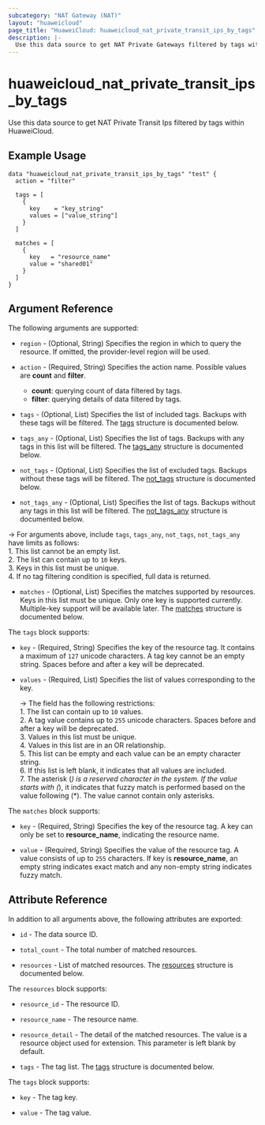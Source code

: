 ```yaml
---
subcategory: "NAT Gateway (NAT)"
layout: "huaweicloud"
page_title: "HuaweiCloud: huaweicloud_nat_private_transit_ips_by_tags"
description: |-
  Use this data source to get NAT Private Gateways filtered by tags within HuaweiCloud.
---
```


# huaweicloud_nat_private_transit_ips_by_tags

Use this data source to get NAT Private Transit Ips filtered by tags within HuaweiCloud.

## Example Usage

```hcl
data "huaweicloud_nat_private_transit_ips_by_tags" "test" {
  action = "filter"
  
  tags = [
    {
      key    = "key_string"
      values = ["value_string"]
    }
  ]

  matches = [
    {
      key   = "resource_name"
      value = "shared01"
    }
  ]
}
```

## Argument Reference

The following arguments are supported:

* `region` - (Optional, String) Specifies the region in which to query the resource.
  If omitted, the provider-level region will be used.

* `action` - (Required, String) Specifies the action name. Possible values are **count** and **filter**.
  + **count**: querying count of data filtered by tags.
  + **filter**: querying details of data filtered by tags.

* `tags` - (Optional, List) Specifies the list of included tags. Backups with these tags will be filtered.
  The [tags](#tags_struct) structure is documented below.

* `tags_any` - (Optional, List) Specifies the list of tags. Backups with any tags in this list will be filtered.
  The [tags_any](#tags_struct) structure is documented below.

* `not_tags` - (Optional, List) Specifies the list of excluded tags. Backups without these tags will be filtered.
  The [not_tags](#tags_struct) structure is documented below.

* `not_tags_any` - (Optional, List) Specifies the list of tags. Backups without any tags in this list will be filtered.
  The [not_tags_any](#tags_struct) structure is documented below.

-> For arguments above, include `tags`, `tags_any`, `not_tags`, `not_tags_any` have limits as follows:
  <br/>1. This list cannot be an empty list.
  <br/>2. The list can contain up to `10` keys.
  <br/>3. Keys in this list must be unique.
  <br/>4. If no tag filtering condition is specified, full data is returned.

* `matches` - (Optional, List) Specifies the matches supported by resources. Keys in this list must be unique.
  Only one key is supported currently. Multiple-key support will be available later.
  The [matches](#matches_struct) structure is documented below.

<a name="tags_struct"></a>
The `tags` block supports:

* `key` - (Required, String) Specifies the key of the resource tag. It contains a maximum of `127` unicode characters.
  A tag key cannot be an empty string. Spaces before and after a key will be deprecated.

* `values` - (Required, List) Specifies the list of values corresponding to the key.

  -> The field has the following restrictions:
    <br/>1. The list can contain up to `10` values.
    <br/>2. A tag value contains up to `255` unicode characters. Spaces before and after a key will be deprecated.
    <br/>3. Values in this list must be unique.
    <br/>4. Values in this list are in an OR relationship.
    <br/>5. This list can be empty and each value can be an empty character string.
    <br/>6. If this list is left blank, it indicates that all values are included.
    <br/>7. The asterisk (*) is a reserved character in the system.
    If the value starts with (*), it indicates that fuzzy match is performed based on the value following (*).
    The value cannot contain only asterisks.

<a name="matches_struct"></a>
The `matches` block supports:

* `key` - (Required, String) Specifies the key of the resource tag.
  A key can only be set to **resource_name**, indicating the resource name.

* `value` - (Required, String) Specifies the value of the resource tag.
  A value consists of up to `255` characters.
  If key is **resource_name**, an empty string indicates exact match and any non-empty string indicates fuzzy match.

## Attribute Reference

In addition to all arguments above, the following attributes are exported:

* `id` - The data source ID.

* `total_count` - The total number of matched resources.

* `resources` - List of matched resources.
  The [resources](#nat_private_transit_ips_resources) structure is documented below.

<a name="nat_private_transit_ips_resources"></a>
The `resources` block supports:

* `resource_id` - The resource ID.

* `resource_name` - The resource name.

* `resource_detail` - The detail of the matched resources. The value is a resource object used for extension.
  This parameter is left blank by default.

* `tags` - The tag list.
  The [tags](#nat_private_transit_ips_tags) structure is documented below.

<a name="nat_private_transit_ips_tags"></a>
The `tags` block supports:

* `key` - The tag key.

* `value` - The tag value.

